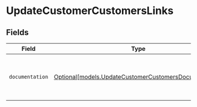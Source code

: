# UpdateCustomerCustomersLinks


## Fields

| Field                                                                                                      | Type                                                                                                       | Required                                                                                                   | Description                                                                                                |
| ---------------------------------------------------------------------------------------------------------- | ---------------------------------------------------------------------------------------------------------- | ---------------------------------------------------------------------------------------------------------- | ---------------------------------------------------------------------------------------------------------- |
| `documentation`                                                                                            | [Optional[models.UpdateCustomerCustomersDocumentation]](../models/updatecustomercustomersdocumentation.md) | :heavy_minus_sign:                                                                                         | The URL to the generic Mollie API error handling guide.                                                    |